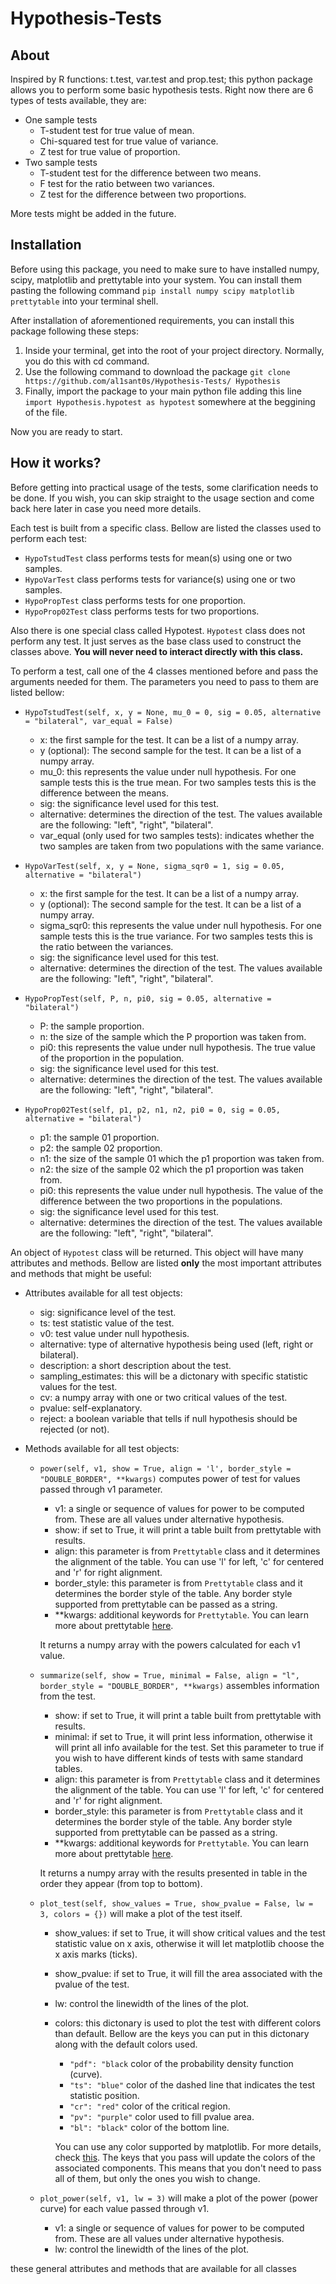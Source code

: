 # Hypothesis-Tests


## About

Inspired by R functions: t.test, var.test and prop.test; this python package allows you to perform some basic hypothesis tests. Right now there are 6 types of
tests available, they are:

* One sample tests
    * T-student test for true value of mean.
    * Chi-squared test for true value of variance.
    * Z test for true value of proportion.
* Two sample tests
    * T-student test for the difference between two means.
    * F test for the ratio between two variances.
    * Z test for the difference between two proportions.

More tests might be added in the future.

## Installation

Before using this package, you need to make sure to have installed numpy, scipy, matplotlib and prettytable into your system.
You can install them pasting the following command `pip install numpy scipy matplotlib prettytable` into your terminal shell.

After installation of aforementioned requirements, you can install this package following these steps:

1. Inside your terminal, get into the root of your project directory. Normally, you do this with cd command.
2. Use the following command to download the package `git clone https://github.com/al1sant0s/Hypothesis-Tests/ Hypothesis`
3. Finally, import the package to your main python file adding this line `import Hypothesis.hypotest as hypotest` somewhere at the beggining of the file.

Now you are ready to start.

## How it works?

Before getting into practical usage of the tests, some clarification needs to be done.
If you wish, you can skip straight to the usage section and come back here later in case you need more details.

Each test is built from a specific class. Bellow are listed the classes used to perform each test:

* `HypoTstudTest` class performs tests for mean(s) using one or two samples.
* `HypoVarTest` class performs tests for variance(s) using one or two samples.
* `HypoPropTest` class performs tests for one proportion.
* `HypoProp02Test` class performs tests for two proportions.

Also there is one special class called Hypotest. `Hypotest` class does not perform any test.
It just serves as the base class used to construct the classes above. **You will never need to interact directly with this class.**

To perform a test, call one of the 4 classes mentioned before and pass the arguments needed for them. The parameters you need to pass
to them are listed bellow:

   * `HypoTstudTest(self, x, y = None, mu_0 = 0, sig = 0.05, alternative = "bilateral", var_equal = False)`
      * x: the first sample for the test. It can be a list of a numpy array.
      * y (optional): The second sample for the test. It can be a list of a numpy array.
      * mu_0: this represents the value under null hypothesis. For one sample tests this is the true mean. For two samples tests
        this is the difference between the means.
      * sig: the significance level used for this test.
      * alternative: determines the direction of the test. The values available are the following: "left", "right", "bilateral".
      * var_equal (only used for two samples tests): indicates whether the two samples are taken from two populations with the same variance.

   * `HypoVarTest(self, x, y = None, sigma_sqr0 = 1, sig = 0.05, alternative = "bilateral")`
      * x: the first sample for the test. It can be a list of a numpy array.
      * y (optional): The second sample for the test. It can be a list of a numpy array.
      * sigma_sqr0: this represents the value under null hypothesis. For one sample tests this is the true variance. For two samples tests
        this is the ratio between the variances.
      * sig: the significance level used for this test.
      * alternative: determines the direction of the test. The values available are the following: "left", "right", "bilateral".

   * `HypoPropTest(self, P, n, pi0, sig = 0.05, alternative = "bilateral")`
      * P: the sample proportion.
      * n: the size of the sample which the P proportion was taken from.
      * pi0: this represents the value under null hypothesis. The true value of the proportion in the population.
      * sig: the significance level used for this test.
      * alternative: determines the direction of the test. The values available are the following: "left", "right", "bilateral".
    
   * `HypoProp02Test(self, p1, p2, n1, n2, pi0 = 0, sig = 0.05, alternative = "bilateral")`
      * p1: the sample 01 proportion.
      * p2: the sample 02 proportion.
      * n1: the size of the sample 01 which the p1 proportion was taken from.
      * n2: the size of the sample 02 which the p1 proportion was taken from.
      * pi0: this represents the value under null hypothesis. The value of the difference between the two proportions in the populations.
      * sig: the significance level used for this test.
      * alternative: determines the direction of the test. The values available are the following: "left", "right", "bilateral".

An object of `Hypotest` class will be returned.
This object will have many attributes and methods. Bellow are listed **only** the most important attributes and methods that might be useful:

* Attributes available for all test objects:
   * sig: significance level of the test.
   * ts: test statistic value of the test.
   * v0: test value under null hypothesis.
   * alternative: type of alternative hypothesis being used (left, right or bilateral).
   * description: a short description about the test.
   * sampling_estimates: this will be a dictonary with specific statistic values for the test.
   * cv: a numpy array with one or two critical values of the test.
   * pvalue: self-explanatory.
   * reject: a boolean variable that tells if null hypothesis should be rejected (or not).

* Methods available for all test objects:
   * `power(self, v1, show = True, align = 'l', border_style = "DOUBLE_BORDER", **kwargs)`
     computes power of test for values passed through v1 parameter.
     * v1: a single or sequence of values for power to be computed from. These are all values under alternative hypothesis.
     * show: if set to True, it will print a table built from prettytable with results.
     * align: this parameter is from `Prettytable` class and it determines the alignment of the table. You can use 'l' for left, 'c' for centered and 'r' for right alignment.
     * border_style: this parameter is from `Prettytable` class and it determines the border style of the table. Any border style supported from prettytable can be passed as a string.
     * **kwargs: additional keywords for `Prettytable`. You can learn more about prettytable [here](https://pypi.org/project/prettytable/).
     
     It returns a numpy array with the powers calculated for each v1 value.

  * `summarize(self, show = True, minimal = False, align = "l", border_style = "DOUBLE_BORDER", **kwargs)` assembles information from the test.
     * show: if set to True, it will print a table built from prettytable with results.
     * minimal: if set to True, it will print less information, otherwise it will print all info available for the test.
       Set this parameter to true if you wish to have different kinds of tests with same standard tables.
     * align: this parameter is from `Prettytable` class and it determines the alignment of the table. You can use 'l' for left, 'c' for centered and 'r' for right alignment.
     * border_style: this parameter is from `Prettytable` class and it determines the border style of the table. Any border style supported from prettytable can be passed as a string.
     * **kwargs: additional keywords for `Prettytable`. You can learn more about prettytable [here](https://pypi.org/project/prettytable/).
   
    It returns a numpy array with the results presented in table in the order they appear (from top to bottom).

  * `plot_test(self, show_values = True, show_pvalue = False, lw = 3, colors = {})` will make a plot of the test itself.
     * show_values: if set to True, it will show critical values and the test statistic value on x axis, otherwise it will let matplotlib choose the x axis marks (ticks).
     * show_pvalue: if set to True, it will fill the area associated with the pvalue of the test.
     * lw: control the linewidth of the lines of the plot.
     * colors: this dictonary is used to plot the test with different colors than default. Bellow are the keys you can put in this dictonary along with the default colors used.
       * `"pdf": "black` color of the probability density function (curve).
       * `"ts": "blue"` color of the dashed line that indicates the test statistic position.
       * `"cr": "red"` color of the critical region.
       * `"pv": "purple"` color used to fill pvalue area.
       * `"bl": "black"` color of the bottom line.
       
       You can use any color supported by matplotlib. For more details, check [this](https://matplotlib.org/stable/users/explain/colors/colors.html).
       The keys that you pass will update the colors of the associated components. This means that you don't need to pass all of them, but only the ones you wish to change.
       
   * `plot_power(self, v1, lw = 3)` will make a plot of the power (power curve) for each value passed through v1.
     * v1: a single or sequence of values for power to be computed from. These are all values under alternative hypothesis.
      * lw: control the linewidth of the lines of the plot.

these general
attributes and methods that are available for all classes
